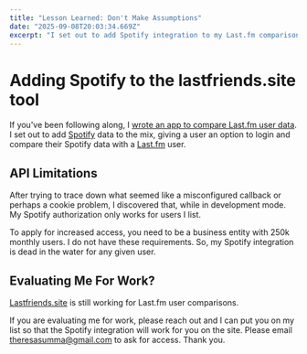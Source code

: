 ```yaml
---
title: "Lesson Learned: Don't Make Assumptions"
date: "2025-09-08T20:03:34.669Z"
excerpt: "I set out to add Spotify integration to my Last.fm comparison tool, but hit a roadblock with API limitations that taught me an important lesson about making assumptions."
---
```


# Adding Spotify to the lastfriends.site tool

If you've been following along, I [wrote an app to compare Last.fm user data](https://www.theresasumma.com/blog/lastfriends-site-a-last-fm-music-comparison-tool). I set out to add [Spotify](https://spotify.com) data to the mix, giving a user an option to login and compare their Spotify data with a [Last.fm](https://last.fm)  user.

## API Limitations
After trying to trace down what seemed like a misconfigured callback or perhaps a cookie problem, I discovered that, while in development mode. My Spotify authorization only works for users I list.

To apply for increased access, you need to be a business entity with 250k monthly users. I do not have these requirements. So, my Spotify integration is dead in the water for any given user.

## Evaluating Me For Work?
[Lastfriends.site](https://lastfriends.site) is still working for Last.fm user comparisons.

If you are evaluating me for work, please reach out and I can put you on my list so that the Spotify integration will work for you on the site. Please email [theresasumma@gmail.com](mailto:theresasumma@gmail.com) to ask for access. Thank you.
